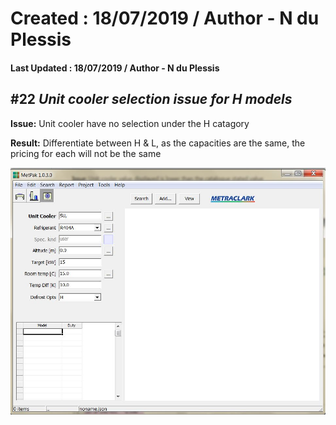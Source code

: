 # Created : 18/07/2019 / Author - N du Plessis
#### Last Updated : 18/07/2019 / Author - N du Plessis

##  #22 **_Unit cooler selection issue for H models_**

**Issue:** Unit cooler have no selection under the H catagory

**Result:** Differentiate between H & L, as the capacities are the same, the pricing for each will not be the same



![alt text](EvapH.JPG "No values displayed for this selection option")

